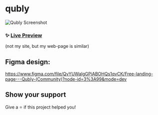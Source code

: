 # qubly

![Qubly Screenshot](https://i.ibb.co/Gn2Y2fB/screenshot-qubly-bey-netlify-app-2022-06-15-14-51-50.png)

### ✨ [Live Preview](https://qubly-bey.netlify.app/)
(not my site, but my web-page is similar)

## Figma design:
https://www.figma.com/file/QvYUWalgGPiABOHQs1qvCK/Free-landing-page---Qubly-(Community)?node-id=3%3A99&mode=dev

## Show your support

Give a ⭐️ if this project helped you!
